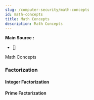 ```yaml
---
slug: /computer-security/math-concepts
id: math-concepts
title: Math Concepts
description: Math Concepts
---
```


**Main Source :**

- [] 

Math Concepts

### Factorization

#### Integer Factorization

#### Prime Factorization


